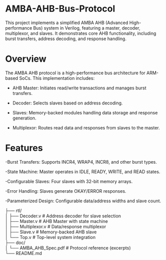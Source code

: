 # AMBA-AHB-Bus-Protocol
This project implements a simplified AMBA AHB (Advanced High-performance Bus) system in Verilog, featuring a master, decoder, multiplexor, and slaves. It demonstrates core AHB functionality, including burst transfers, address decoding, and response handling.

# Overview
The AMBA AHB protocol is a high-performance bus architecture for ARM-based SoCs. This implementation includes:

- AHB Master: Initiates read/write transactions and manages burst transfers.

- Decoder: Selects slaves based on address decoding.

- Slaves: Memory-backed modules handling data storage and response generation.

- Multiplexor: Routes read data and responses from slaves to the master.
  
# Features
-Burst Transfers: Supports INCR4, WRAP4, INCR8, and other burst types.

-State Machine: Master operates in IDLE, READY, WRITE, and READ states.

-Configurable Slaves: Four slaves with 32-bit memory arrays.

-Error Handling: Slaves generate OKAY/ERROR responses.

-Parameterized Design: Configurable data/address widths and slave count.

├── rtl/  
│   ├── Decoder.v        # Address decoder for slave selection  
│   ├── Master.v         # AHB Master with state machine  
│   ├── Multiplexor.v    # Data/response multiplexor  
│   ├── Slave.v          # Memory-backed AHB slave  
│   └── Top.v            # Top-level system integration  
├── doc/  
│   └── AMBA_AHB_Spec.pdf  # Protocol reference (excerpts)  
└── README.md  
